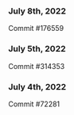 ### July 8th, 2022

Commit #176559

### July 5th, 2022

Commit #314353


### July 4th, 2022

Commit #72281
